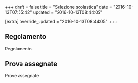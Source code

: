 +++
draft = false
title = "Selezione scolastica"
date = "2016-10-13T07:55:42"
updated = "2016-10-13T08:44:05"

[extra]
override_updated = "2016-10-13T08:44:05"
+++
## Regolamento

Regolamento

## Prove assegnate

Prove assegnate
